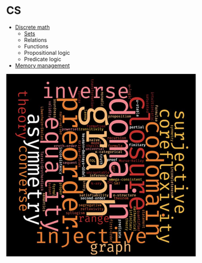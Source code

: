 # CS

- [Discrete math](./dm/README.md)
  - [Sets](./dm/sets/README.md)
  - Relations
  - Functions
  - Propositional logic
  - Predicate logic
- [Memory management](./memory/README.md)



[![Logic](./words-logic.png)](./dm/README.md)
